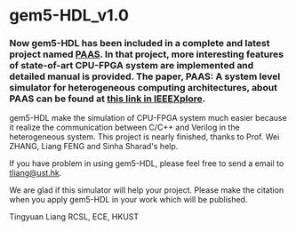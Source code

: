 # gem5-HDL_v1.0

### Now gem5-HDL has been included in a complete and latest project named [PAAS](https://github.com/zslwyuan/PAAS_V1.0). In that project, more interesting features of state-of-art CPU-FPGA system are implemented and detailed manual is provided. The paper, PAAS: A system level simulator for heterogeneous computing architectures, about PAAS can be found at [this link in IEEEXplore](https://ieeexplore.ieee.org/document/8056775).


gem5-HDL make the simulation of CPU-FPGA system much easier because it realize the communication between C/C++ and Verilog in the heterogeneous system. This project is nearly finished, thanks to Prof. Wei ZHANG, Liang FENG and Sinha Sharad's help.

If you have problem in using gem5-HDL, please feel free to send a email to tliang@ust.hk.

We are glad if this simulator will help your project. Please make the citation when you apply gem5-HDL in your work which will be published.

Tingyuan Liang
RCSL, ECE, HKUST

